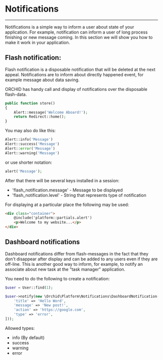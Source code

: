 # Notifications
----------

Notifications is a simple way to inform a user about state of your application. For example, notification  can inform a user of long process finishing or new message coming. In this section we will show you how to make it work in your application.

## Flash notification:

Flash notification is a disposable notification that will be deleted at the next appeal. Notifications are to inform about directly happened event, for example message about data saving.

ORCHID has handy call and display of notifications over the disposable flash-data.


```php
public function store()
{
    Alert::message('Welcome Aboard!');
    return Redirect::home();
}
```

You may also do like this:

```php
Alert::info('Message')
Alert::success('Message')
Alert::error('Message')
Alert::warning('Message')
```

or use shorter notation:

```php
alert('Message');
```


After that there will be several keys installed in a session:
- 'flash_notification.message' - Message to be displayed
- 'flash_notification.level' - String that represents type of notification

For displaying at a particular place the following may be used:
```html
<div class="container">
    @include('platform::partials.alert')
    <p>Welcome to my website...</p>
</div>
```

## Dashboard notifications

Dashboard notifications differ from flash-messages in the fact that they don't disappear after display and can be added to any users even if they are off-line. This is another good way to inform, for example, to notify an associate about new task at the "task manager" application.

You need to do the following to create a notification:
```php
$user = User::find(1);

$user->notify(new \Orchid\Platform\Notifications\DashboardNotification([
    'title' => 'Hello Word',
    'message' => 'New post!',
    'action' => 'https://google.com',
    'type' => 'error',
]));
```

Allowed types:

- info (By default)
- success
- warning
- error
